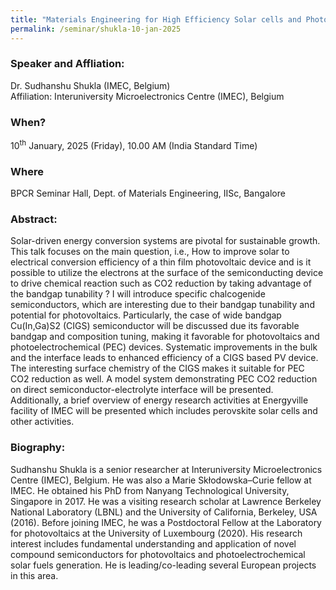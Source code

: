 ```yaml
---
title: "Materials Engineering for High Efficiency Solar cells and Photoelectrochemical Conversion of CO2 to Value-added Chemicals (10/01/25)"
permalink: /seminar/shukla-10-jan-2025
---
```

### Speaker and Affliation:
Dr. Sudhanshu Shukla (IMEC, Belgium)<br>
Affiliation: Interuniversity Microelectronics Centre (IMEC), Belgium 

### When?
10<sup>th</sup> January, 2025 (Friday), 10.00 AM (India Standard Time)

### Where
BPCR Seminar Hall, Dept. of Materials Engineering, IISc, Bangalore

### Abstract:
Solar-driven energy conversion systems are pivotal for sustainable growth. This talk focuses
on the main question, i.e., How to improve solar to electrical conversion efficiency of a thin
film photovoltaic device and is it possible to utilize the electrons at the surface of the
semiconducting device to drive chemical reaction such as CO2 reduction by taking advantage
of the bandgap tunability ?
I will introduce specific chalcogenide semiconductors, which are interesting due to their
bandgap tunability and potential for photovoltaics. Particularly, the case of wide bandgap
Cu(In,Ga)S2 (CIGS) semiconductor will be discussed due its favorable bandgap and
composition tuning, making it favorable for photovoltaics and photoelectrochemical (PEC)
devices. Systematic improvements in the bulk and the interface leads to enhanced efficiency
of a CIGS based PV device. The interesting surface chemistry of the CIGS makes it suitable
for PEC CO2 reduction as well. A model system demonstrating PEC CO2 reduction on direct
semiconductor-electrolyte interface will be presented.
Additionally, a brief overview of energy research activities at Energyville facility of IMEC will
be presented which includes perovskite solar cells and other activities.

### Biography:
Sudhanshu Shukla is a senior researcher at Interuniversity Microelectronics Centre (IMEC), Belgium.
He was also a Marie Skłodowska–Curie fellow at IMEC. He obtained his PhD from Nanyang
Technological University, Singapore in 2017. He was a visiting research scholar at Lawrence Berkeley
National Laboratory (LBNL) and the University of California, Berkeley, USA (2016). Before joining
IMEC, he was a Postdoctoral Fellow at the Laboratory for photovoltaics at the University of
Luxembourg (2020). His research interest includes fundamental understanding and application of
novel compound semiconductors for photovoltaics and photoelectrochemical solar fuels generation.
He is leading/co-leading several European projects in this area.